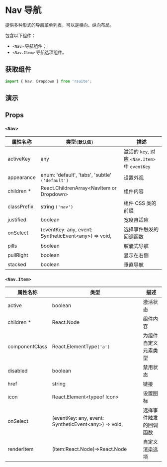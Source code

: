# Nav 导航

提供多种形式的导航菜单列表，可以是横向、纵向布局。

包含以下组件：

- `<Nav>` 导航组件；
- `<Nav.Item>` 导航选项组件。

## 获取组件

```js
import { Nav, Dropdown } from 'rsuite';
```

## 演示

<!--{demo}-->

## Props

### `<Nav>`

| 属性名称    | 类型`(默认值)`                                             | 描述                                          |
| ----------- | ---------------------------------------------------------- | --------------------------------------------- |
| activeKey   | any                                                        | 激活的 `key`, 对应 `<Nav.Item>` 中 `eventKey` |
| appearance  | enum: 'default', 'tabs', 'subtle' `('default')`            | 设置外观                                      |
| children \* | React.ChildrenArray&lt;NavItem or Dropdown&gt;             | 组件内容                                      |
| classPrefix | string `('nav')`                                           | 组件 CSS 类的前缀                             |
| justified   | boolean                                                    | 宽度自适应                                    |
| onSelect    | (eventKey: any, event: SyntheticEvent&lt;any&gt;) => void, | 选择事件触发的回调函数                        |
| pills       | boolean                                                    | 胶囊式导航                                    |
| pullRight   | boolean                                                    | 显示在右侧                                    |
| stacked     | boolean                                                    | 垂直导航                                      |

### `<Nav.Item>`

| 属性名称       | 类型                                                       | 描述                   |
| -------------- | ---------------------------------------------------------- | ---------------------- |
| active         | boolean                                                    | 激活状态               |
| children \*    | React.Node                                                 | 组件内容               |
| componentClass | React.ElementType`('a')`                                   | 为组件自定义元素类型   |
| disabled       | boolean                                                    | 禁用状态               |
| href           | string                                                     | 链接                   |
| icon           | React.Element&lt;typeof Icon&gt;                           | 设置图标               |
| onSelect       | (eventKey: any, event: SyntheticEvent&lt;any&gt;) => void, | 选择事件触发的回调函数 |
| renderItem     | (item:React.Node)=>React.Node                              | 自定义渲染选项         |
